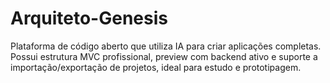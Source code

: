 # Arquiteto-Genesis
Plataforma de código aberto que utiliza IA para criar aplicações completas. Possui estrutura MVC profissional, preview com backend ativo e suporte a importação/exportação de projetos, ideal para estudo e prototipagem.
